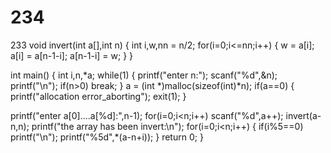 # 234
233
void invert(int a[],int n)
{
  int i,w,nn = n/2;
  for(i=0;i<=nn;i++)
  {
    w = a[i];
	a[i] = a[n-1-i];
	a[n-1-i] = w;
  }
}

int main()
{
   int i,n,*a;
   while(1)
   {
      printf("enter n:");
      scanf("%d",&n);
      printf("\n");
      if(n>0)
        break;
   }
   a = (int *)malloc(sizeof(int)*n);
   if(a==0)
   {
      printf("allocation error_aborting");
      exit(1);
   }

   printf("enter a[0]....a[%d]:",n-1);
   for(i=0;i<n;i++)
      scanf("%d",a++);
   invert(a-n,n);
  printf("the array has been invert:\n");
  for(i=0;i<n;i++)
  {
     if(i%5==0)
		 printf("\n");
      printf("%5d",*(a-n+i));
  }
    return 0;
}
